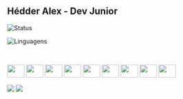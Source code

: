 ## Hédder Alex - Dev Junior
![Status](https://github-readme-stats.vercel.app/api?username=HedderAlex&theme=shadow_red&show_icons=true)

![Linguagens](https://github-readme-stats.vercel.app/api/top-langs/?username=HedderAlex&layout=compact&theme=shadow_red)
##
<div style="display: inline_block"><br>
  <img align="center" height="30" width="40" src="https://cdn.jsdelivr.net/gh/devicons/devicon@latest/icons/html5/html5-original.svg">
  <img align="center" height="30" width="40" src="https://cdn.jsdelivr.net/gh/devicons/devicon@latest/icons/css3/css3-original.svg">
  <img align="center" height="30" width="40" src="https://cdn.jsdelivr.net/gh/devicons/devicon@latest/icons/bootstrap/bootstrap-original.svg">
  <img align="center" height="30" width="40" src="https://cdn.jsdelivr.net/gh/devicons/devicon@latest/icons/mysql/mysql-original.svg">
  <img align="center" height="30" width="40" src="https://cdn.jsdelivr.net/gh/devicons/devicon@latest/icons/postgresql/postgresql-original.svg">
  <img align="center" height="30" width="40" src="https://cdn.jsdelivr.net/gh/devicons/devicon@latest/icons/python/python-original.svg"">
  <img align="center" height="30" width="40" src="https://cdn.jsdelivr.net/gh/devicons/devicon@latest/icons/amazonwebservices/amazonwebservices-original-wordmark.svg">
  <img align="center" height="30" width="40" src="https://cdn.jsdelivr.net/gh/devicons/devicon@latest/icons/azure/azure-original.svg">
  <img align="center" height="30" width="40" src="https://cdn.jsdelivr.net/gh/devicons/devicon@latest/icons/googlecloud/googlecloud-original.svg">
</div>
<br>
<div>
  <a href = "mailto:heddercontato@gmail.com"><img src="https://img.shields.io/badge/-Gmail-%23333?style=for-the-badge&logo=gmail&logoColor=white" target="_blank"></a>
  <a href="https://www.linkedin.com/in/hédder-alex-versiane-barduco-filho-82642626a/" target="_blank"><img src="https://img.shields.io/badge/-LinkedIn-%230077B5?style=for-the-badge&logo=linkedin&logoColor=white" target="_blank"></a> 
</div>

##
